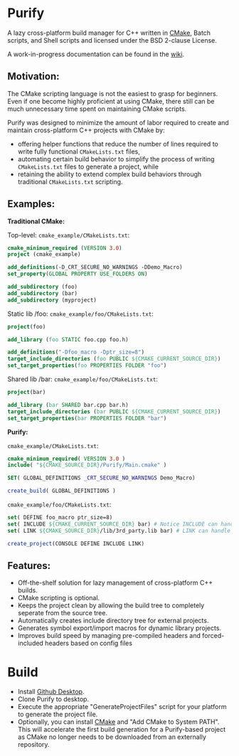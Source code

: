 Purify
=======

A lazy cross-platform build manager for C++ written in [CMake](http://www.cmake.org/), Batch scripts, and Shell scripts and licensed under the BSD 2-clause License. 

A work-in-progress documentation can be found in the [wiki](https://github.com/fpark12/PurifyCore/wiki).

Motivation:
-------
The CMake scripting language is not the easiest to grasp for beginners. Even if one become highly proficient at using CMake, there still can be much unnecessary time spent on maintaining CMake scripts.

Purify was designed to minimize the amount of labor required to create and maintain cross-platform C++ projects with CMake by:
   * offering helper functions that reduce the number of lines required to write fully functional `CMakeLists.txt` files,
   * automating certain build behavior to simplify the process of writing `CMakeLists.txt` files to generate a project, while
   * retaining the ability to extend complex build behaviors through traditional `CMakeLists.txt` scripting.

Examples:
-------
__Traditional CMake:__
 
Top-level: `cmake_example/CMakeLists.txt`:
```CMake
cmake_minimum_required (VERSION 3.0)
project (cmake_example)

add_definitions(-D_CRT_SECURE_NO_WARNINGS -DDemo_Macro)
set_property(GLOBAL PROPERTY USE_FOLDERS ON)

add_subdirectory (foo)
add_subdirectory (bar)
add_subdirectory (myproject)
```

Static lib /foo: `cmake_example/foo/CMakeLists.txt`:
```CMake
project(foo)

add_library (foo STATIC foo.cpp foo.h)

add_definitions("-Dfoo_macro -Dptr_size=8")
target_include_directories (foo PUBLIC ${CMAKE_CURRENT_SOURCE_DIR})
set_target_properties(foo PROPERTIES FOLDER "foo")
```

Shared lib /bar: `cmake_example/foo/CMakeLists.txt`:
```CMake
project(bar)

add_library (bar SHARED bar.cpp bar.h)
target_include_directories (bar PUBLIC ${CMAKE_CURRENT_SOURCE_DIR})
set_target_properties(bar PROPERTIES FOLDER "bar")
```
__Purify:__
 
`cmake_example/CMakeLists.txt`:
```CMake
cmake_minimum_required( VERSION 3.0 )
include( "${CMAKE_SOURCE_DIR}/Purify/Main.cmake" )

SET( GLOBAL_DEFINITIONS _CRT_SECURE_NO_WARNINGS Demo_Macro)

create_build( GLOBAL_DEFINITIONS )
```

`cmake_example/foo/CMakeLists.txt`:
```CMake
set( DEFINE foo_macro ptr_size=8)
set( INCLUDE ${CMAKE_CURRENT_SOURCE_DIR} bar) # Notice INCLUDE can handle both folders and targets
set( LINK ${CMAKE_SOURCE_DIR}/lib/3rd_party.lib bar) # LINK can handle both absolute directories and targets

create_project(CONSOLE DEFINE INCLUDE LINK)
```

Features:
-------
- Off-the-shelf solution for lazy management of cross-platform C++ builds.
- CMake scripting is optional.
- Keeps the project clean by allowing the build tree to completely seperate from the source tree.
- Automatically creates include directory tree for external projects.
- Generates symbol export/import macros for dynamic library projects.
- Improves build speed by managing pre-compiled headers and forced-included headers based on config files


# Build
 - Install [Github Desktop](https://desktop.github.com/).
 - Clone Purify to desktop.
 - Execute the appropriate "GenerateProjectFiles" script for your platform to generate the project file.
 - Optionally, you can install [CMake](http://www.cmake.org/) and "Add CMake to System PATH". This will accelerate the first build generation for a Purify-based project as CMake no longer needs to be downloaded from an externally repository.

